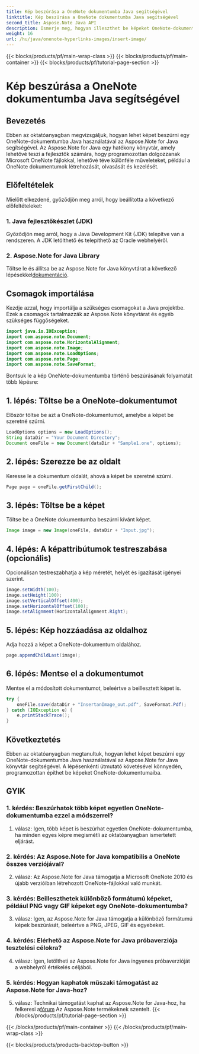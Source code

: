 ```yaml
---
title: Kép beszúrása a OneNote dokumentumba Java segítségével
linktitle: Kép beszúrása a OneNote dokumentumba Java segítségével
second_title: Aspose.Note Java API
description: Ismerje meg, hogyan illeszthet be képeket OneNote-dokumentumokba Java használatával az Aspose.Note for Java könyvtárral. Kövesse lépésenkénti útmutatónkat a zökkenőmentes integráció érdekében.
weight: 16
url: /hu/java/onenote-hyperlinks-images/insert-image/
---
```


{{< blocks/products/pf/main-wrap-class >}}
{{< blocks/products/pf/main-container >}}
{{< blocks/products/pf/tutorial-page-section >}}

# Kép beszúrása a OneNote dokumentumba Java segítségével

## Bevezetés

Ebben az oktatóanyagban megvizsgáljuk, hogyan lehet képet beszúrni egy OneNote-dokumentumba Java használatával az Aspose.Note for Java segítségével. Az Aspose.Note for Java egy hatékony könyvtár, amely lehetővé teszi a fejlesztők számára, hogy programozottan dolgozzanak Microsoft OneNote fájlokkal, lehetővé téve különféle műveleteket, például a OneNote dokumentumok létrehozását, olvasását és kezelését.

## Előfeltételek

Mielőtt elkezdené, győződjön meg arról, hogy beállította a következő előfeltételeket:

### 1. Java fejlesztőkészlet (JDK)
Győződjön meg arról, hogy a Java Development Kit (JDK) telepítve van a rendszeren. A JDK letölthető és telepíthető az Oracle webhelyéről.

### 2. Aspose.Note for Java Library
 Töltse le és állítsa be az Aspose.Note for Java könyvtárat a következő lépésekkel[dokumentáció](https://reference.aspose.com/note/java/).

## Csomagok importálása

Kezdje azzal, hogy importálja a szükséges csomagokat a Java projektbe. Ezek a csomagok tartalmazzák az Aspose.Note könyvtárat és egyéb szükséges függőségeket.

```java
import java.io.IOException;
import com.aspose.note.Document;
import com.aspose.note.HorizontalAlignment;
import com.aspose.note.Image;
import com.aspose.note.LoadOptions;
import com.aspose.note.Page;
import com.aspose.note.SaveFormat;
```

Bontsuk le a kép OneNote-dokumentumba történő beszúrásának folyamatát több lépésre:

## 1. lépés: Töltse be a OneNote-dokumentumot

Először töltse be azt a OneNote-dokumentumot, amelybe a képet be szeretné szúrni.

```java
LoadOptions options = new LoadOptions();
String dataDir = "Your Document Directory";
Document oneFile = new Document(dataDir + "Sample1.one", options);
```

## 2. lépés: Szerezze be az oldalt

Keresse le a dokumentum oldalát, ahová a képet be szeretné szúrni.

```java
Page page = oneFile.getFirstChild();
```

## 3. lépés: Töltse be a képet

Töltse be a OneNote dokumentumba beszúrni kívánt képet.

```java
Image image = new Image(oneFile, dataDir + "Input.jpg");
```

## 4. lépés: A képattribútumok testreszabása (opcionális)

Opcionálisan testreszabhatja a kép méretét, helyét és igazítását igényei szerint.

```java
image.setWidth(100);
image.setHeight(100);
image.setVerticalOffset(400);
image.setHorizontalOffset(100);
image.setAlignment(HorizontalAlignment.Right);
```

## 5. lépés: Kép hozzáadása az oldalhoz

Adja hozzá a képet a OneNote-dokumentum oldalához.

```java
page.appendChildLast(image);
```

## 6. lépés: Mentse el a dokumentumot

Mentse el a módosított dokumentumot, beleértve a beillesztett képet is.

```java
try {
    oneFile.save(dataDir + "InsertanImage_out.pdf", SaveFormat.Pdf);
} catch (IOException e) {
    e.printStackTrace();
}
```

## Következtetés

Ebben az oktatóanyagban megtanultuk, hogyan lehet képet beszúrni egy OneNote-dokumentumba Java használatával az Aspose.Note for Java könyvtár segítségével. A lépésenkénti útmutató követésével könnyedén, programozottan építhet be képeket OneNote-dokumentumaiba.

## GYIK

### 1. kérdés: Beszúrhatok több képet egyetlen OneNote-dokumentumba ezzel a módszerrel?

1. válasz: Igen, több képet is beszúrhat egyetlen OneNote-dokumentumba, ha minden egyes képre megismétli az oktatóanyagban ismertetett eljárást.

### 2. kérdés: Az Aspose.Note for Java kompatibilis a OneNote összes verziójával?

2. válasz: Az Aspose.Note for Java támogatja a Microsoft OneNote 2010 és újabb verzióiban létrehozott OneNote-fájlokkal való munkát.

### 3. kérdés: Beilleszthetek különböző formátumú képeket, például PNG vagy GIF képeket egy OneNote-dokumentumba?

3. válasz: Igen, az Aspose.Note for Java támogatja a különböző formátumú képek beszúrását, beleértve a PNG, JPEG, GIF és egyebeket.

### 4. kérdés: Elérhető az Aspose.Note for Java próbaverziója tesztelési célokra?

4. válasz: Igen, letöltheti az Aspose.Note for Java ingyenes próbaverzióját a webhelyről értékelés céljából.

### 5. kérdés: Hogyan kaphatok műszaki támogatást az Aspose.Note for Java-hoz?

 5. válasz: Technikai támogatást kaphat az Aspose.Note for Java-hoz, ha felkeresi a[fórum](https://forum.aspose.com/c/note/28) Az Aspose.Note termékeknek szentelt.
{{< /blocks/products/pf/tutorial-page-section >}}

{{< /blocks/products/pf/main-container >}}
{{< /blocks/products/pf/main-wrap-class >}}

{{< blocks/products/products-backtop-button >}}
